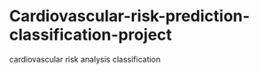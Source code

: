 # Cardiovascular-risk-prediction-classification-project
cardiovascular risk analysis classification 
